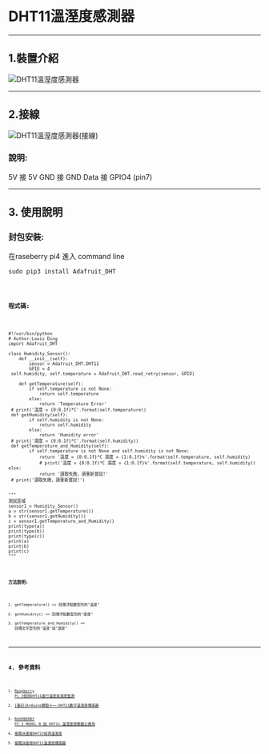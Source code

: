 # DHT11溫溼度感測器
---
## 1.裝置介紹
![DHT11溫溼度感測器](raseberry-sensor-package/instructions/pic/DHT11溫溼度感測器.jpg)

---
## 2.接線
![DHT11溫溼度感測器(接線)](raseberry-sensor-package/instructions/pic/DHT11溫溼度感測器(接線).png)
### 說明:
5V 接 5V
GND 接 GND
Data 接 GPIO4 (pin7)

---
## 3. 使用說明
### 封包安裝:
在raseberry pi4 進入 command line
<pre><code>sudo pip3 install Adafruit_DHT<code></pre>

### 程式碼:
<pre><code>
#!/usr/bin/python  
# Author:Louis Ding  
import Adafruit_DHT  
  
class Humidity_Sensor():  
    def __init__(self):  
        sensor = Adafruit_DHT.DHT11  
        GPIO = 4  
 self.humidity, self.temperature = Adafruit_DHT.read_retry(sensor, GPIO)  
  
    def getTemperature(self):  
        if self.temperature is not None:  
            return self.temperature  
        else:  
            return 'Temperature Error'  
 # print('溫度 = {0:0.1f}*C'.format(self.temperature))  
 def getHumidity(self):  
        if self.humidity is not None:  
            return self.humidity  
        else:  
            return 'Humidity error'  
 # print('濕度 = {0:0.1f}*C'.format(self.humidity))  
 def getTemperature_and_Humidity(self):  
        if self.temperature is not None and self.humidity is not None:  
            return '溫度 = {0:0.1f}*C 濕度 = {1:0.1f}%'.format(self.temperature, self.humidity)  
            # print('溫度 = {0:0.1f}*C 濕度 = {1:0.1f}%'.format(self.temperature, self.humidity)) else:  
            return '讀取失敗，請重新嘗試!'  
 # print('讀取失敗，請重新嘗試!')  
  
  
"""  
測試區域  
sensor1 = Humidity_Sensor()  
a = str(sensor1.getTemperature())  
b = str(sensor1.getHumidity())  
c = sensor1.getTemperature_and_Humidity()  
print(type(a))  
print(type(b))  
print(type(c))  
print(a)  
print(b)  
print(c)  
"""
<code></pre>

### 方法說明:
1.  getTemperature() => 回傳浮點數型別的"溫度"  
2.  getHumidity() => 回傳浮點數型別的"濕度"  
3.  getTemperature_and_Humidity() => 回傳文字型別的"溫度"與"濕度"  
---

## 4. 參考資料
1.  [Raspberry Pi 3使用DHT11進行溫度與濕度監測](https://sites.google.com/site/zsgititit/home/raspberry-shu-mei-pai/raspberry-shi-yongdht11jin-xing-wen-du-yu-shi-du-jian-ce)  <br />
2.  [[筆記]Arduino實驗十一:DHT11數字溫濕度傳感器](https://a091234765.pixnet.net/blog/post/400005313-%5b%e7%ad%86%e8%a8%98%5darduino%e5%af%a6%e9%a9%97%e5%8d%81%e4%b8%80%3adht11%e6%95%b8%e5%ad%97%e6%ba%ab%e6%bf%95%e5%ba%a6%e5%82%b3%e6%84%9f%e5%99%a8)  <br />
3.  [RASPBERRY PI 3 MODEL B 與 DHT11 溫溼度感應器之應用](https://blog.everlearn.tw/%E7%95%B6-python-%E9%81%87%E4%B8%8A-raspberry-pi/raspberry-pi-3-model-b-%E8%88%87-dht11-%E6%BA%AB%E6%BA%BC%E5%BA%A6%E6%84%9F%E6%87%89%E5%99%A8%E4%B9%8B%E6%87%89%E7%94%A8)  </br>
4.  [樹莓派連接DHT22偵測溫濕度](https://ithelp.ithome.com.tw/articles/10238029)
5.  [樹莓派使用DHT11溫濕度傳感器](https://kknews.cc/zh-tw/digital/ea26b4q.html)  <br />

